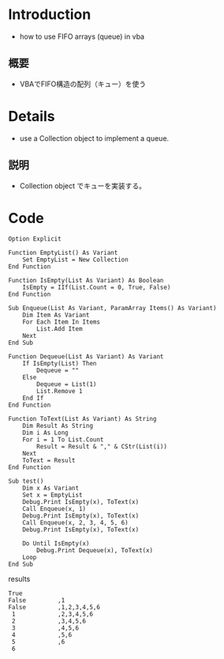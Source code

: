 # Introduction #

  * how to use FIFO arrays (queue) in vba

## 概要 ##
  * VBAでFIFO構造の配列（キュー）を使う

# Details #

  * use a Collection object to implement a queue.

## 説明 ##
  * Collection object でキューを実装する。

# Code #

```
Option Explicit

Function EmptyList() As Variant
    Set EmptyList = New Collection
End Function

Function IsEmpty(List As Variant) As Boolean
    IsEmpty = IIf(List.Count = 0, True, False)
End Function

Sub Enqueue(List As Variant, ParamArray Items() As Variant)
    Dim Item As Variant
    For Each Item In Items
        List.Add Item
    Next
End Sub

Function Dequeue(List As Variant) As Variant
    If IsEmpty(List) Then
        Dequeue = ""
    Else
        Dequeue = List(1)
        List.Remove 1
    End If
End Function

Function ToText(List As Variant) As String
    Dim Result As String
    Dim i As Long
    For i = 1 To List.Count
        Result = Result & "," & CStr(List(i))
    Next
    ToText = Result
End Function

Sub test()
    Dim x As Variant
    Set x = EmptyList
    Debug.Print IsEmpty(x), ToText(x)
    Call Enqueue(x, 1)
    Debug.Print IsEmpty(x), ToText(x)
    Call Enqueue(x, 2, 3, 4, 5, 6)
    Debug.Print IsEmpty(x), ToText(x)
    
    Do Until IsEmpty(x)
        Debug.Print Dequeue(x), ToText(x)
    Loop
End Sub
```

results

```
True          
False         ,1
False         ,1,2,3,4,5,6
 1            ,2,3,4,5,6
 2            ,3,4,5,6
 3            ,4,5,6
 4            ,5,6
 5            ,6
 6            
```